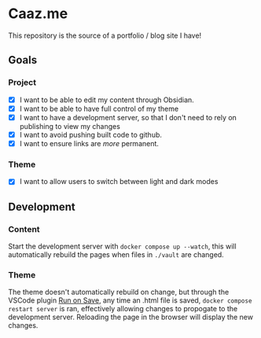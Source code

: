 # Caaz.me
This repository is the source of a portfolio / blog site I have!

## Goals

### Project
- [x] I want to be able to edit my content through Obsidian.
- [x] I want to be able to have full control of my theme
- [x] I want to have a development server, so that I don't need to rely on publishing to view my changes
- [x] I want to avoid pushing built code to github.
- [x] I want to ensure links are *more* permanent.

### Theme
- [x] I want to allow users to switch between light and dark modes

## Development

### Content
Start the development server with `docker compose up --watch`, this will automatically rebuild the pages when files in `./vault` are changed.

### Theme
The theme doesn't automatically rebuild on change, but through the VSCode plugin [Run on Save](https://marketplace.visualstudio.com/items?itemName=emeraldwalk.RunOnSave), any time an .html file is saved, `docker compose restart server` is ran, effectively allowing changes to propogate to the development server. Reloading the page in the browser will display the new changes.
